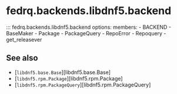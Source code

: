 <!--
Copyright (C) 2023 Maxwell G <maxwell@gtmx.me>

SPDX-License-Identifier: GPL-2.0-or-later
-->

# fedrq.backends.libdnf5.backend

::: fedrq.backends.libdnf5.backend
    options:
        members:
            - BACKEND
            - BaseMaker
            - Package
            - PackageQuery
            - RepoError
            - Repoquery
            - get_releasever

## See also

- [`libdnf5.base.Base`][libdnf5.base.Base]
- [`libdnf5.rpm.Package`][libdnf5.rpm.Package]
- [`libdnf5.rpm.PackageQuery`][libdnf5.rpm.PackageQuery]
